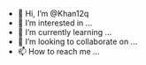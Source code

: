 - 👋 Hi, I’m @Khan12q
- 👀 I’m interested in ...
- 🌱 I’m currently learning ...
- 💞️ I’m looking to collaborate on ...
- 📫 How to reach me ...

<!---
Khan12q/Khan12q is a ✨ special ✨ repository because its `README.md` (this file) appears on your GitHub profile.
You can click the Preview link to take a look at your changes.
--->
